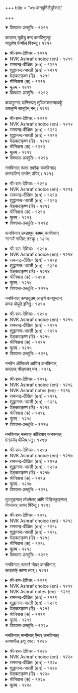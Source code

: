 +++
title = "०७ कनवुनिलैयुरैत्तल्"

+++


<details open><summary>विश्वास-प्रस्तुतिः - १२११</summary>

कादलर् तूदॊडु वन्द कनविनुक्कु  
यादुसॆय् वेन्गॊल् विरुन्दु।       १२११
</details>

<details><summary>श्री-राम-देशिकः - १२११</summary>

प्रियान्देशसहितः स्वप्नो यः समुपागतः ।  
निद्रायां तस्य चातिथ्यं कीदृशं करवाण्यहम् ॥ १२११॥
</details>

<details><summary>NVK Ashraf choice (en) - १२११</summary>

१२११
How shall I feast this dream which brought
A message from my lord?
(P.S. Sundaram)
</details>

<details><summary>रामचन्द्र-दीक्षितः (en) - १२११</summary>

1211 kātalar tūtoṭu vanta kaṉaviṉukku  
yātucey vēṉkol viruntu.

1211\. With what feast may I entertain the dream that has brought glad tidings of my lover?  
</details>

<details><summary>शुद्धानन्द-भारती (en) - १२११</summary>

1\. காதலர் தூதொடு வந்த கனவினுக்கு  
யாதுசெய் வேன்கொல் விருந்து.  
How shall I feast this dream-vision  
That brings the beloved's love-mission?        1211  
</details>

<details><summary>वेङ्कटकृष्ण (हि) - १२११</summary>

1211
प्रियतम का जो दूत बन, आया स्वप्नाकार ।  
उसका मैं कैसे करूँ, युग्य अतिथि-सत्कार ॥
</details>

<details><summary>श्रीनिवास (क) - १२११</summary>

1211. (नानु विरहदल्लि सॊरगि मलगिरुवाग) प्रियतमन सन्देशदॊडनॆ बन्द कनसिगॆ तक्क रीतियल्लि
सन्मानवन्नु हेगॆ माडूवुदेनो!

</details>

<details><summary>मूलम् - १२११</summary>

कादलर् तूदॊडु वन्द कनविनुक्कु  
यादुसॆय् वेन्गॊल् विरुन्दु।       १२११
</details>

<details open><summary>विश्वास-प्रस्तुतिः - १२१२</summary>

कयलुण्गण् यानिरप्पत् तुञ्जिऱ्कलन्दार्क्कु  
उयलुण्मै साऱ्ऱुवेन् मन्।      १२१२
</details>

<details><summary>श्री-राम-देशिकः - १२१२</summary>

नेत्रे निद्रावशं प्राप्ते स्वप्ने प्राप्तं प्रियं प्रति ।  
कथं ''कृच्छेण जीवामी'' त्येतद् ब्रूयां विहेषतः ॥ १२१२॥
</details>

<details><summary>NVK Ashraf choice (en) - १२१२</summary>

१२१२
If only my painted eyes could sleep,
I will tell him in my dream of my true predicament. *
(K. Krishnaswamy & Vijaya Ramkumar)
</details>

<details><summary>रामचन्द्र-दीक्षितः (en) - १२१२</summary>

1212 kayaluṇkaṇ yāṉirappat tuñciṉ kalantārkku  
uyaluṇmai cāṟṟuvēṉ maṉ.

1212\. If only my eyes would close in sleep at my request, how I would meet him in dreams!  
</details>

<details><summary>शुद्धानन्द-भारती (en) - १२१२</summary>

2\. கயலுண்கண் யானிரப்பத் துஞ்சிற் கலந்தார்க்கு  
உயலுண்மை சாற்றுவேன் மன்.  
I beg these fish-like dark eyes sleep  
To tell my lover how life I keep.        1212  
</details>

<details><summary>वेङ्कटकृष्ण (हि) - १२१२</summary>

1212
यदि सुन मेरी प्रार्थना, दृग हों निद्रावान ।  
दुख सह बचने की कथा, प्रिय से कहूँ बखान ॥
</details>

<details><summary>श्रीनिवास (क) - १२१२</summary>

1212. नन्न कप्पाद मीन्गण्णुगळु नन्न कोरिकॆयन्तॆ निद्रावशवादरॆ, कनसिनल्लि सन्धिसुव नन्न प्रियतमनिगॆ नानु
विरहवेदनॆयल्लि पारागि उळिदिरुव सङ्गतियन्नु सारि हेळुवनु.

</details>

<details><summary>मूलम् - १२१२</summary>

कयलुण्गण् यानिरप्पत् तुञ्जिऱ्कलन्दार्क्कु  
उयलुण्मै साऱ्ऱुवेन् मन्।      १२१२
</details>

<details open><summary>विश्वास-प्रस्तुतिः - १२१३</summary>

ननविनाल् नल्गा तवरैक् कनविनाल्  
काण्डलिन् उण्डॆन् उयिर्।      १२१३
</details>

<details><summary>श्री-राम-देशिकः - १२१३</summary>

जाग्रद्दशायां यो नैव मयि प्रीतिं व्यधात् प्रियः ।  
स्वप्ने वा दर्शनात्तस्य जीवाम्यत्र कथञ्चन ॥ १२१३॥
</details>

<details><summary>NVK Ashraf choice (en) - १२१३</summary>

१२१३
Though I miss him when I am awake,
My life lingers on as I see him in my dreams. *
(J. Narayanaswamy)
</details>

<details><summary>रामचन्द्र-दीक्षितः (en) - १२१३</summary>

1213 naṉaviṉāl nalkā tavaraik kaṉaviṉāl  
kāṇṭaliṉ uṇṭeṉ uyir.

1213\. The merciless one favours me not in waking hours but in dreams I feast on him and thus manage to live.  
</details>

<details><summary>शुद्धानन्द-भारती (en) - १२१३</summary>

3\. நனவினால் நல்கா தவரைக் கனவினால்  
காண்டலின் உண்டென் உயிர்.  
In wakeful hours who sees me not  
I meet in dreams and linger yet.        1213  
</details>

<details><summary>वेङ्कटकृष्ण (हि) - १२१३</summary>

1213
जाग्रत रहने पर कृपा, करते नहीं सुजान ।  
दर्शन देते स्वप्न में, तब तो रखती प्राण ॥
</details>

<details><summary>श्रीनिवास (क) - १२१३</summary>

1213. ननसिदल्लि नन्नन्नु प्रीतिसद प्रियतमनन्नु कनसिनल्लि काणुवुदरिन्दले नानु जीवन्तवागि उळिदिद्देनॆ.

</details>

<details><summary>मूलम् - १२१३</summary>

ननविनाल् नल्गा तवरैक् कनविनाल्  
काण्डलिन् उण्डॆन् उयिर्।      १२१३
</details>

<details open><summary>विश्वास-प्रस्तुतिः - १२१४</summary>

कनविनान् उण्डागुम् कामम् ननविनान्  
नल्गारै नाडित् तरऱ्कु।       १२१४
</details>

<details><summary>श्री-राम-देशिकः - १२१४</summary>

मयि जाग्रति यः प्रीतिं कामुको नाकरोन्मयि ।  
स्वप्नेन स समानीतस्तत्न प्रीतिं करोम्यहम् ॥ १२१४॥
</details>

<details><summary>NVK Ashraf choice (en) - १२१४</summary>

१२१४
Dreams sustain my love for in it I seek him
Who visits not while I am awake.
(W.H. Drew and J. Lazarus), (K. Krishnaswamy & Vijaya Ramkumar)
</details>

<details><summary>रामचन्द्र-दीक्षितः (en) - १२१४</summary>

1214 kaṉaviṉāṉ uṇṭākum kāmam naṉaviṉāl  
nalkārai nāṭit taraṟku.

1214\. Why do I love dreams? It is because they bring before me the one who in waking hours favours me not.  
</details>

<details><summary>शुद्धानन्द-भारती (en) - १२१४</summary>

4\. கனவினான் உண்டாகும் காமம் நனவினான்  
நல்காரை நாடித் தரற்கு.  
In dreams I enjoy his love-bliss  
Who in wakeful hours I miss.        1214  
</details>

<details><summary>वेङ्कटकृष्ण (हि) - १२१४</summary>

1214
जाग्रति में करते नहीं, नाथ कृपा कर योग ।  
खोज स्वप्न ने ला दिया, सो उसमें सुख-भोग ॥
</details>

<details><summary>श्रीनिवास (क) - १२१४</summary>

1214. ननसिनल्लि नन्नन्नु प्रीतिसद प्रियतमनन्नु कनसिदल्लि आरसि करॆदुकॊण्डु बरुवुरिन्दले ननगॆ आ
कनसिनिन्द कामसुखवुण्टागुत्तिदॆ.

</details>

<details><summary>मूलम् - १२१४</summary>

कनविनान् उण्डागुम् कामम् ननविनान्  
नल्गारै नाडित् तरऱ्कु।       १२१४
</details>

<details open><summary>विश्वास-प्रस्तुतिः - १२१५</summary>

ननविनाल् कण्डदूउम् आङ्गे कनवुन्दान्  
कण्ड पॊऴुदे इनिदु।       १२१५
</details>

<details><summary>श्री-राम-देशिकः - १२१५</summary>

जाग्रद्दशायां यद् दृष्टं तदासीत् क्षणिकं सुखम् ।  
अद्य स्वप्नगतानन्दो यः सोऽपि क्षणिकोऽभवत् ॥ १२१५॥
</details>

<details><summary>NVK Ashraf choice (en) - १२१५</summary>

१२१५
The very sight of him is joyous.
Be it in dreams or while I am awake.
(N.V.K. Ashraf)
</details>

<details><summary>रामचन्द्र-दीक्षितः (en) - १२१५</summary>

1215 naṉaviṉāl kaṇṭatūum āṅkē kaṉavuntāṉ  
kaṇṭa poḻutē iṉitu.

1215\. Sweet is his presence in the waking hours; sweet too is his appearance in a dream. What then do I miss in seeing him in my dreams?  
</details>

<details><summary>शुद्धानन्द-भारती (en) - १२१५</summary>

5\. நனவினாற் கண்டதூஉம் ஆங்கே கனவுந்தான்  
கண்ட பொழுதெ இனிது.  
Dream-sight of him delights at once  
Awake- What of seeing him -hence.        1215  
</details>

<details><summary>वेङ्कटकृष्ण (हि) - १२१५</summary>

1215
आँखों में जब तक रहे, जाग्रति में सुख-भोग ।  
सपने में भी सुख रहा, जब तक दर्शन-योग ॥
</details>

<details><summary>श्रीनिवास (क) - १२१५</summary>

1215. (हिन्दॆ) ननसिनल्लि प्रियतमनन्नु काणुवाग उण्टाद मधुर अनुभववे कनसिनल्लि अवनन्नु काणुवागलू
ननगॆ सिगुत्तिदॆ!

</details>

<details><summary>मूलम् - १२१५</summary>

ननविनाल् कण्डदूउम् आङ्गे कनवुन्दान्  
कण्ड पॊऴुदे इनिदु।       १२१५
</details>

<details open><summary>विश्वास-प्रस्तुतिः - १२१६</summary>

ननवॆन ऒऩ्ऱिल्लै आयिन् कनविनाल्  
कादलर् नीङ्गलर् मन्।       १२१६
</details>

<details><summary>श्री-राम-देशिकः - १२१६</summary>

भुवि जाग्रदवस्थेयं सर्वदा न भवेद्यदि ।  
तदा प्रियः स्वप्नदृष्टो मां वियुज्य न यास्पति ॥ १२१६॥
</details>

<details><summary>NVK Ashraf choice (en) - १२१६</summary>

१२१६
Save for that thing called waking,
My dream-lover won't leave me indeed.
(P.S. Sundaram)
</details>

<details><summary>NVK Ashraf notes (en) - १२१६</summary>

१२१६. In other words: "But for this state of wakefulness, I would have my beloved always in my dreams" * - (K. Krishnaswamy & Vijaya Ramkumar), (W.H. Drew and J. Lazarus)
</details>

<details><summary>रामचन्द्र-दीक्षितः (en) - १२१६</summary>

1216 naṉaveṉa oṉṟuillai āyiṉ kaṉaviṉāl  
kātalar nīṅkalar maṉ.

1216\. If only there was no such thing as waking hours, my lover would never desert me in my dreams.  
</details>

<details><summary>शुद्धानन्द-भारती (en) - १२१६</summary>

6\. நனவென ஒன்றில்லை யாயின் கனவினால்  
காதலர் நீங்கலர் மன்.  
If wakeful hours cometo nought  
My lov'r in dreams would nev'r depart        1216  
</details>

<details><summary>वेङ्कटकृष्ण (हि) - १२१६</summary>

1216
यदि न रहे यह जागरण, तो मेरे प्रिय नाथ ।  
जो आते हैं स्वप्न में, छोड़ न जावें साथ ॥
</details>

<details><summary>श्रीनिवास (क) - १२१६</summary>

1216. ननसु ऎन्नुव स्थितियॊन्दु इल्ल ऎन्दादरॆ कनसिनल्लि कॊडिद नन्न प्रियतमनु नन्नन्नु तॊरॆदु ऎन्दिगू
आगुवुदिल्ल.

</details>

<details><summary>मूलम् - १२१६</summary>

ननवॆन ऒऩ्ऱिल्लै आयिन् कनविनाल्  
कादलर् नीङ्गलर् मन्।       १२१६
</details>

<details open><summary>विश्वास-प्रस्तुतिः - १२१७</summary>

ननविनाल् नल्गाक् कॊडियार् कनवनाल्  
ऎन्ऎम्मैप् पीऴिप् पदु।       १२१७
</details>

<details><summary>श्री-राम-देशिकः - १२१७</summary>

मयि जाग्रति संयुज्य यः क्रूरो नाकरोत् प्रियम् ।  
स्वप्नो परं समागत्य मां कुतो व्यथयत्यसौ ॥ १२१७॥
</details>

<details><summary>NVK Ashraf choice (en) - १२१७</summary>

१२१७
Why does he haunt me in my dreams
When he cruelly deserts me when awake? *
(V.V.S. Aiyar)
</details>

<details><summary>रामचन्द्र-दीक्षितः (en) - १२१७</summary>

1217 naṉaviṉāl nalkāk koṭiyār kaṉaviṉāl  
eṉemmaip pīḻip patu.

1217\. Why does the cruel one plague me in my dreams when he shows no compassion on me in my waking state?  
</details>

<details><summary>शुद्धानन्द-भारती (en) - १२१७</summary>

7\. நனவினால் நல்காக் கொடியார் கனவினால்  
என்எம்மைப் பீழிப் பது.  
Awake he throws my overtures  
Adream, ah cruel! he tortures!        1217  
</details>

<details><summary>वेङ्कटकृष्ण (हि) - १२१७</summary>

1217
कृपा न कर जागरण में, निष्ठुर रहे सुजन ।  
पीड़ित करते किसलिये, मुझे स्वप्न में प्राण ॥
</details>

<details><summary>श्रीनिवास (क) - १२१७</summary>

1217. ननसिनल्लि प्रीतिय करुणॆ तोरद कठिण मनस्सुळ्ळ प्रियतमनु कासिनल्लि (मात्र) बन्दु नन्नन्नु पीडिसुवुदेकॆ?

</details>

<details><summary>मूलम् - १२१७</summary>

ननविनाल् नल्गाक् कॊडियार् कनवनाल्  
ऎन्ऎम्मैप् पीऴिप् पदु।       १२१७
</details>

<details open><summary>विश्वास-प्रस्तुतिः - १२१८</summary>

तुञ्जुङ्गाल् तोळ्मेलर् आगि विऴिक्कुङ्गाल्  
नॆञ्जत्तर् आवर् विरैन्दु।       १२१८
</details>

<details><summary>श्री-राम-देशिकः - १२१८</summary>

मत्स्वप्ने कामुकः प्राप्य स्कन्धमारुह्य वर्तते ।  
निद्रान्ते पूर्ववत्सोऽयं मम मानसमाविशेत् ॥ १२१८॥
</details>

<details><summary>NVK Ashraf choice (en) - १२१८</summary>

१२१८
Asleep he is round my shoulders.
Awake he hurries back to my heart. *
(P.S. Sundaram)
</details>

<details><summary>रामचन्द्र-दीक्षितः (en) - १२१८</summary>

1218 tuñcuṅkāl tōḷmēlar āki viḻikkuṅkāl  
neñcattar āvar viraintu.

1218\. She says to her companion: “He embraces me in my dreams but the moment I awake he quickly vanishes into my heart.”  
</details>

<details><summary>शुद्धानन्द-भारती (en) - १२१८</summary>

8\. துஞ்சுங்கால் தோள்மேலர் ஆகி விழிக்குங்கால்  
நெஞ்சத்தர் ஆவர் விரைந்து.  
Asleep he embraces me fast;  
Awake he enters quick my heart.        1218  
</details>

<details><summary>वेङ्कटकृष्ण (हि) - १२१८</summary>

1218
गले लगाते नींद में, पर जब पडती जाग ।  
तब दिल के अन्दर सुजन, झट जाते हैं भाग ॥
</details>

<details><summary>श्रीनिवास (क) - १२१८</summary>

1218. नानु निद्रिसिरुवाग (कनसिनल्लि बन्दु) नन्न तोळ मेलॆ ऒरगिदवरु, ननगॆ ऎच्चरवादॊडनॆये त्वरॆयागि
बन्दु नन्न हृदयदल्लि सेरिकॊळ्ळुवरु.

</details>

<details><summary>मूलम् - १२१८</summary>

तुञ्जुङ्गाल् तोळ्मेलर् आगि विऴिक्कुङ्गाल्  
नॆञ्जत्तर् आवर् विरैन्दु।       १२१८
</details>

<details open><summary>विश्वास-प्रस्तुतिः - १२१९</summary>

ननविनाल् नल्गारै नोवर् कनविनाल्  
कादलर्क् काणा तवर्।      १२१९
</details>

<details><summary>श्री-राम-देशिकः - १२१९</summary>

अदृश्यं स्वप्नवेलायां तथा जाग्रद्दशास्वपि ।  
प्रियं प्रीतिमकुर्वन्तं स्मृत्वा खेदयुताः स्त्रियः ॥ १२१९॥
</details>

<details><summary>NVK Ashraf choice (en) - १२१९</summary>

१२१९
Only those starved of love dreams,
Rue missing their beloved in wakefulness. *
(J. Narayanaswamy)
</details>

<details><summary>NVK Ashraf notes (en) - १२१९</summary>

१२१९. A good alternate translation is given by (K.R. Srinivasa Iyengar): "They blame him for not visiting me; they know not what dreams can do"
</details>

<details><summary>रामचन्द्र-दीक्षितः (en) - १२१९</summary>

1219 naṉaviṉāl nalkārai nōvar kaṉaviṉāl  
kātalark kāṇā tavar.

1219\. Only those women who do not see their lovers in dreams, blame them for their cruelty in walking hours.  
</details>

<details><summary>शुद्धानन्द-भारती (en) - १२१९</summary>

9\. நனவினால் நல்காரை நோவர் கனவினால்  
காதலர்க் காணா தவர்.  
In dreams who don't discern lovers  
Rue their missing in wakeful hours.        1219  
</details>

<details><summary>वेङ्कटकृष्ण (हि) - १२१९</summary>

1219
जाग्रति में अप्राप्त को, कोसेंगी वे वाम ।  
जिनके प्रिय ने स्वप्न में, मिल न दिया आराम ॥
</details>

<details><summary>श्रीनिवास (क) - १२१९</summary>

1219. प्रेमद अनुभवविल्लदॆ, कनसिनल्लि इनियनन्नु काणलारद बॆडगियरु, ननसिनल्लि ननगॆ प्रेमवन्नु करुणिसद
नल्लन कल्लॆदॆयन्नु कुरितु निन्दिसि आडुवरु.

</details>

<details><summary>मूलम् - १२१९</summary>

ननविनाल् नल्गारै नोवर् कनविनाल्  
कादलर्क् काणा तवर्।      १२१९
</details>

<details open><summary>विश्वास-प्रस्तुतिः - १२२०</summary>

ननविनाल् नम्नीत्तार् ऎन्बर् कनविनाल्  
काणार्गॊल् इव्वू रवर्।      १२२०
</details>

<details><summary>श्री-राम-देशिकः - १२२०</summary>

''त्याक्तवाऽस्मान् नायकः प्रायादि'' ति निन्दन्ति याः स्त्रियः ।  
अविर्भवन्तं स्वप्ने तं न निन्दन्ति हि ताः किमु ॥ १२२०॥
</details>

<details><summary>NVK Ashraf choice (en) - १२२०</summary>

१२२०
He is a deserter, people say.
But how can they see his visits in my dreams?
(N.V.K. Ashraf), (P.S. Sundaram)
</details>

<details><summary>रामचन्द्र-दीक्षितः (en) - १२२०</summary>

1220 naṉaviṉāl namnīttār eṉpar kaṉaviṉāl  
kāṇārkol ivvū ravar.

1220\. Folk say: “He has abandoned her in sooth.” Verily they do not know how he visits me in my dreams.  
</details>

<details><summary>शुद्धानन्द-भारती (en) - १२२०</summary>

10\. நனவினால் நம்நீத்தார் என்பர் கனவினால்  
காணார்கொல் இவ்வூ ரவர்.  
The townsmen say he left me thus  
In dreams failing to see him close.        1220  
</details>

<details><summary>वेङ्कटकृष्ण (हि) - १२२०</summary>

1220
यों कहते प्रिय का मुझे, जाग्रति में नहिं योग ।  
सपने में ना देखते, क्या इस पुर के लोग ॥
</details>

<details><summary>श्रीनिवास (क) - १२२०</summary>

1220. ननसिनल्लि नन्नन्नु अवरु तॊरॆदु होदरॆन्दु ई ऊरवरु निन्दिसि माताडुवरल्ल! नन्न कनसिनल्लि अवरु
बन्दु होगुवुदन्नु काणलाररॆ?
</details>

<details><summary>मूलम् - १२२०</summary>

ननविनाल् नम्नीत्तार् ऎन्बर् कनविनाल्  
काणार्गॊल् इव्वू रवर्।      १२२०
</details>
